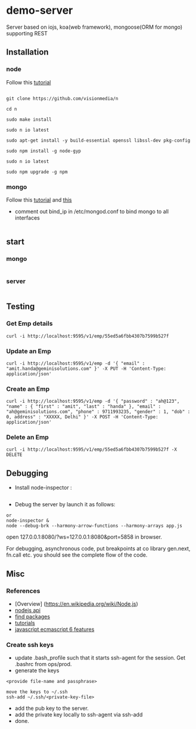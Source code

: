 # demo-server
Server based on iojs, koa(web framework), mongoose(ORM for mongo) supporting REST

## Installation

### node
Follow this [tutorial]( https://www.digitalocean.com/community/tutorials/how-to-install-node-js-on-an-ubuntu-14-04-server )

``` sudo apt-get install make g++ curl git

git clone https://github.com/visionmedia/n

cd n

sudo make install

sudo n io latest

sudo apt-get install -y build-essential openssl libssl-dev pkg-config

sudo npm install -g node-gyp

sudo n io latest

sudo npm upgrade -g npm
```

### mongo

Follow this [tutorial](http://docs.mongodb.org/manual/tutorial/install-mongodb-on-ubuntu/ )
and [this](https://www.digitalocean.com/community/tutorials/how-to-install-mongodb-on-ubuntu-14-04 )

* comment out bind_ip in /etc/mongod.conf to bind mongo to all interfaces

``` sudo update-rc.d mongod defaults

```

## start

### mongo
``` sudo service mongod start

```

### server
``` node --harmony-arrays --harmony-arrow-functions app.js

```

## Testing

### Get Emp details

``` curl -i http://localhost:9595/v1/emp/55ed5a6fbb4307b7599b527f ```

### Update an Emp

``` curl -i http://localhost:9595/v1/emp -d '{ "email" : "amit.handa@geminisolutions.com" }' -X PUT -H 'Content-Type: application/json' ```

### Create an Emp

``` curl -i http://localhost:9595/v1/emp -d '{ "password" : "ah@123", "name" : { "first" : "amit", "last" : "handa" }, "email" : "ah@geminisolutions.com", "phone" : 9711993235, "gender" : 1, "dob" : 0, address" : "XXXXX, Delhi" }' -X POST -H 'Content-Type: application/json' ```

### Delete an Emp

``` curl -i http://localhost:9595/v1/emp/55ed5a6fbb4307b7599b527f -X DELETE ```


## Debugging

* Install node-inspector :
``` sudo npm install -g node-inspector
```
* Debug the server by launch it as follows:
``` node-debug --nodejs --harmony-arrow-functions --harmony-arrays app.js
or
node-inspector &
node --debug-brk --harmony-arrow-functions --harmony-arrays app.js
```
open 127.0.0.1:8080/?ws=127.0.0.1:8080&port=5858 in browser.

For debugging, asynchronous code, put breakpoints at co library gen.next, fn.call etc. you should see the complete flow of the code.

## Misc

### References
* [Overview] (https://en.wikipedia.org/wiki/Node.js)
* [nodejs api](https://iojs.org/api/)
* [find packages](http://npmsearch.com/)
* [tutorials](http://nodeschool.io/)
* [javascript ecmascript 6 features](https://github.com/lukehoban/es6features)

### Create ssh keys

* update .bash_profile such that it starts ssh-agent for the session. Get .bashrc from ops/prod.
* generate the keys

``` ssh-keygen -t rsa -b 4096 -C "dev@geminisolutions.com"
<provide file-name and passphrase>

move the keys to ~/.ssh
ssh-add ~/.ssh/<private-key-file>
```

* add the pub key to the server.
* add the private key locally to ssh-agent via ssh-add
* done.
